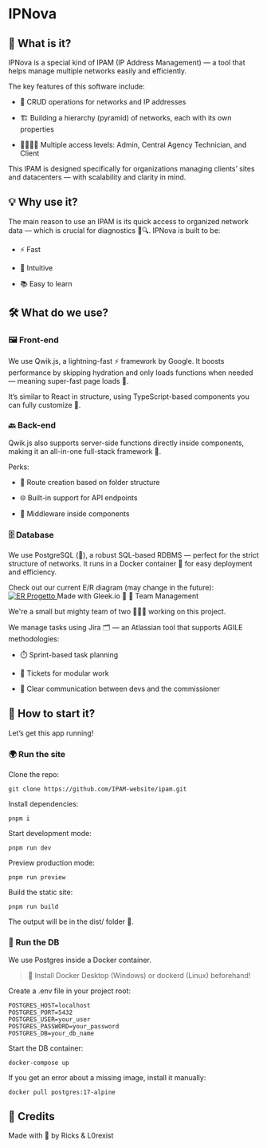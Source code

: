 # IPNova
## 🧐 What is it?

IPNova is a special kind of IPAM (IP Address Management) — a tool that helps manage multiple networks easily and efficiently.

The key features of this software include:

+ 🔄 CRUD operations for networks and IP addresses

+ 🏗️ Building a hierarchy (pyramid) of networks, each with its own properties

+ 👨‍💼👩‍💼 Multiple access levels: Admin, Central Agency Technician, and Client

This IPAM is designed specifically for organizations managing clients’ sites and datacenters — with scalability and clarity in mind.

## 💡 Why use it?

The main reason to use an IPAM is its quick access to organized network data — which is crucial for diagnostics 🧠🔍.
IPNova is built to be:

+ ⚡ Fast

+ 🧭 Intuitive

+ 📚 Easy to learn

## 🛠️ What do we use?

### 🖼️ Front-end

We use Qwik.js, a lightning-fast ⚡ framework by Google.
It boosts performance by skipping hydration and only loads functions when needed — meaning super-fast page loads 🚀.

It’s similar to React in structure, using TypeScript-based components you can fully customize 🧩.

### 🔙 Back-end

Qwik.js also supports server-side functions directly inside components, making it an all-in-one full-stack framework 🧰.

Perks:

+ 🧬 Route creation based on folder structure

+ 🌐 Built-in support for API endpoints

+ 🧱 Middleware inside components

### 🗄️ Database

We use PostgreSQL (🦖), a robust SQL-based RDBMS — perfect for the strict structure of networks.
It runs in a Docker container 🐳 for easy deployment and efficiency.

Check out our current E/R diagram (may change in the future):
<a href="https://app.gleek.io/diagrams/yI5le9oWea5QbPatlvAIKg" target="_blank"> <img src="https://sketchertest.blob.core.windows.net/previewimages/yI5le9oWea5QbPatlvAIKg.png" alt="ER Progetto" title="ER Progetto" /> </a>
Made with Gleek.io 🧩
🤝 Team Management

We're a small but mighty team of two 💪👨‍💻 working on this project.

We manage tasks using Jira 🗂️ — an Atlassian tool that supports AGILE methodologies:

+ ⏱️ Sprint-based task planning

+ 🎫 Tickets for modular work

+ 👥 Clear communication between devs and the commissioner

## 🚀 How to start it?

Let’s get this app running!
### 🌍 Run the site

Clone the repo:
```shell
git clone https://github.com/IPAM-website/ipam.git
```

Install dependencies:
```shell
pnpm i
```
Start development mode:
```shell
pnpm run dev
```
Preview production mode:
```shell
pnpm run preview
```
Build the static site:
```shell
pnpm run build
```
The output will be in the dist/ folder 📁.

### 🐘 Run the DB

We use Postgres inside a Docker container.
>🔧 Install Docker Desktop (Windows) or dockerd (Linux) beforehand!

Create a .env file in your project root:
```env
POSTGRES_HOST=localhost
POSTGRES_PORT=5432
POSTGRES_USER=your_user
POSTGRES_PASSWORD=your_password
POSTGRES_DB=your_db_name
```
Start the DB container:
```shell
docker-compose up
```
If you get an error about a missing image, install it manually:
```shell
docker pull postgres:17-alpine
```
## 🙌 Credits

Made with 💙 by Ricks & L0rexist
